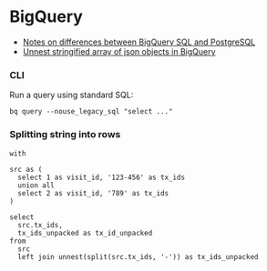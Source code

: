 # BigQuery

- [Notes on differences between BigQuery SQL and PostgreSQL](https://gist.github.com/ryantuck/78170a52734745add2026b57c70dec72)
- [Unnest stringified array of json objects in BigQuery](https://stackoverflow.com/questions/57117805/unnest-stringified-array-of-json-objects-in-bigquery)

### CLI

Run a query using standard SQL:

```
bq query --nouse_legacy_sql "select ..."
```

### Splitting string into rows

```
with

src as (
  select 1 as visit_id, '123-456' as tx_ids
  union all
  select 2 as visit_id, '789' as tx_ids
)

select
  src.tx_ids,
  tx_ids_unpacked as tx_id_unpacked
from
  src
  left join unnest(split(src.tx_ids, '-')) as tx_ids_unpacked
```
